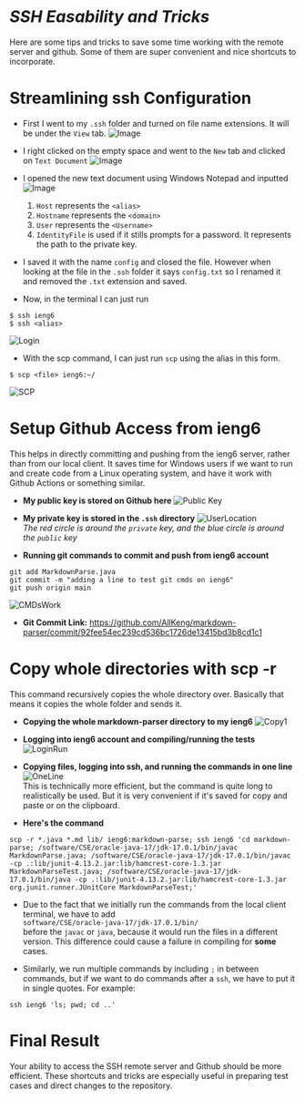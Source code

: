 # *SSH Easability and Tricks*
Here are some tips and tricks to save some time working with the remote server and github. Some of them are super convenient and nice shortcuts to incorporate.   

# Streamlining ssh Configuration

* First I went to my `.ssh` folder and turned on file name extensions. It will be under the `View` tab.
![Image](3configpart1.JPG)

* I right clicked on the empty space and went to the `New` tab and clicked on `Text Document`
![Image](3makingConfigFile.jpg)

* I opened the new text document using Windows Notepad and inputted
![Image](3configpart2.JPG)

    1. `Host` represents the `<alias>`
    2. `Hostname` represents the `<domain>`
    3. `User` represents the `<Username>`
    4. `IdentityFile` is used if it stills prompts for a password. It represents the path to the private key.  

* I saved it with the name `config` and closed the file. However when looking at the file in the `.ssh` folder it says `config.txt` so I renamed it and removed the `.txt` extension and saved.

* Now, in the terminal I can just run 
```
$ ssh ieng6
$ ssh <alias>
``` 
![Login](3sshlogincmd.JPG)

* With the scp command, I can just run `scp` using the alias in this form.
```
$ scp <file> ieng6:~/  
```
![SCP](3doingscpWithShortcut.JPG)



# Setup Github Access from ieng6
This helps in directly committing and pushing from the ieng6 server, rather than from our local client. It saves time for Windows users if we want to run and create code from a Linux operating system, and have it work with Github Actions or something similar. 

* __My public key is stored on Github here__
![Public Key](3GithubPublicKey.JPG)

* __My private key is stored in the `.ssh` directory__
![UserLocation](3privateandpublickey.JPG)  
*The red circle is around the `private` key, and the blue circle is around the `public` key*

* __Running git commands to commit and push from ieng6 account__
```
git add MarkdownParse.java
git commit -m "adding a line to test git cmds on ieng6"
git push origin main
```
![CMDsWork](3gitCMDsWork.JPG)

* __Git Commit Link:__ https://github.com/AllKeng/markdown-parser/commit/92fee54ec239cd536bc1726de13415bd3b8cd1c1



# Copy whole directories with scp -r
This command recursively copies the whole directory over. Basically that means it copies the whole folder and sends it.  

* __Copying the whole markdown-parser directory to my ieng6__
![Copy1](3scprecursive.JPG)

* __Logging into ieng6 account and compiling/running the tests__
![LoginRun](3loginRun.JPG)

* __Copying files, logging into ssh, and running the commands in one line__
![OneLine](3allInOneLine.JPG)  
This is technically more efficient, but the command is quite long to realistically be used. But it is very convenient if it's saved for copy and paste or on the clipboard. 

* __Here's the command__
```
scp -r *.java *.md lib/ ieng6:markdown-parse; ssh ieng6 'cd markdown-parse; /software/CSE/oracle-java-17/jdk-17.0.1/bin/javac MarkdownParse.java; /software/CSE/oracle-java-17/jdk-17.0.1/bin/javac -cp .:lib/junit-4.13.2.jar:lib/hamcrest-core-1.3.jar MarkdownParseTest.java; /software/CSE/oracle-java-17/jdk-17.0.1/bin/java -cp .:lib/junit-4.13.2.jar:lib/hamcrest-core-1.3.jar org.junit.runner.JUnitCore MarkdownParseTest;'
```
* Due to the fact that we initially run the commands from the local client terminal, we have to add  
`software/CSE/oracle-java-17/jdk-17.0.1/bin/`  
before the `javac` or `java`, because it would run the files in a different version. This difference could cause a failure in compiling for __some__ cases.

* Similarly, we run multiple commands by including `;` in between commands, but if we want to do commands after a `ssh`, we have to put it in single quotes. For example:
```
ssh ieng6 'ls; pwd; cd ..'
```

# Final Result
Your ability to access the SSH remote server and Github should be more efficient. These shortcuts and tricks are especially useful in preparing test cases and direct changes to the repository. 
